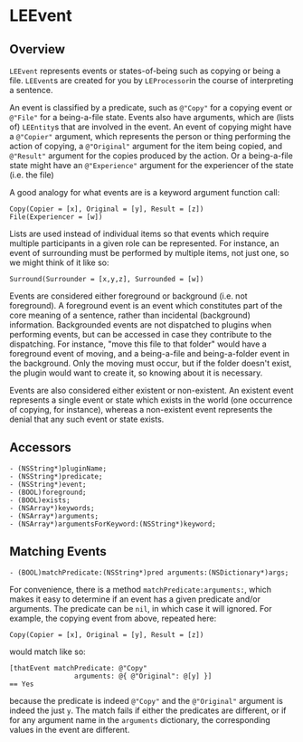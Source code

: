 LEEvent
=======

Overview
--------

`LEEvent` represents events or states-of-being such as copying or being a file. `LEEvent`s are created for you by `LEProcessor`in the course of interpreting a sentence.

An event is classified by a predicate, such as `@"Copy"` for a copying event or `@"File"` for a being-a-file state. Events also have arguments, which are (lists of) `LEEntity`s that are involved in the event. An event of copying might have a `@"Copier"` argument, which represents the person or thing performing the action of copying, a `@"Original"` argument for the item being copied, and `@"Result"` argument for the copies produced by the action. Or a being-a-file state might have an `@"Experience"` argument for the experiencer of the state (i.e. the file)

A good analogy for what events are is a keyword argument function call:

    Copy(Copier = [x], Original = [y], Result = [z])
    File(Experiencer = [w])

Lists are used instead of individual items so that events which require multiple participants in a given role can be represented. For instance, an event of surrounding must be performed by multiple items, not just one, so we might think of it like so:

    Surround(Surrounder = [x,y,z], Surrounded = [w])

Events are considered either foreground or background (i.e. not foreground). A foreground event is an event which constitutes part of the core meaning of a sentence, rather than incidental (background) information. Backgrounded events are not dispatched to plugins when performing events, but can be accessed in case they contribute to the dispatching. For instance, "move this file to that folder" would have a foreground event of moving, and a being-a-file and being-a-folder event in the background. Only the moving must occur, but if the folder doesn't exist, the plugin would want to create it, so knowing about it is necessary.

Events are also considered either existent or non-existent. An existent event represents a single event or state which exists in the world (one occurrence of copying, for instance), whereas a non-existent event represents the denial that any such event or state exists.

Accessors
---------

    - (NSString*)pluginName;
    - (NSString*)predicate;
    - (NSString*)event;
    - (BOOL)foreground;
    - (BOOL)exists;
    - (NSArray*)keywords;
    - (NSArray*)arguments;
    - (NSArray*)argumentsForKeyword:(NSString*)keyword;

Matching Events
---------------

    - (BOOL)matchPredicate:(NSString*)pred arguments:(NSDictionary*)args;

For convenience, there is a method `matchPredicate:arguments:`, which makes it easy to determine if an event has a given predicate and/or arguments. The predicate can be `nil`, in which case it will ignored. For example, the copying event from above, repeated here:

    Copy(Copier = [x], Original = [y], Result = [z])
    
would match like so:

    [thatEvent matchPredicate: @"Copy"
                    arguments: @{ @"Original": @[y] }]
    == Yes

because the predicate is indeed `@"Copy"` and the `@"Original"` argument is indeed the just `y`. The match fails if either the predicates are different, or if for any argument name in the `arguments` dictionary, the corresponding values in the event are different.